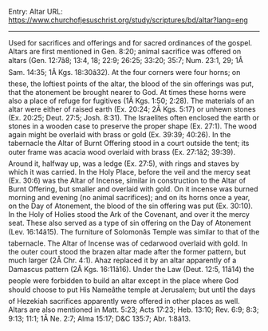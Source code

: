 Entry: Altar
URL: https://www.churchofjesuschrist.org/study/scriptures/bd/altar?lang=eng

---

Used for sacrifices and offerings and for sacred ordinances of the gospel. Altars are first mentioned in Gen. 8:20; animal sacrifice was offered on altars (Gen. 12:7â8; 13:4, 18; 22:9; 26:25; 33:20; 35:7; Num. 23:1, 29; 1Â Sam. 14:35; 1Â Kgs. 18:30â32). At the four corners were four horns; on these, the loftiest points of the altar, the blood of the sin offerings was put, that the atonement be brought nearer to God. At times these horns were also a place of refuge for fugitives (1Â Kgs. 1:50; 2:28). The materials of an altar were either of raised earth (Ex. 20:24; 2Â Kgs. 5:17) or unhewn stones (Ex. 20:25; Deut. 27:5; Josh. 8:31). The Israelites often enclosed the earth or stones in a wooden case to preserve the proper shape (Ex. 27:1). The wood again might be overlaid with brass or gold (Ex. 39:39; 40:26). In the tabernacle the Altar of Burnt Offering stood in a court outside the tent; its outer frame was acacia wood overlaid with brass (Ex. 27:1â2; 39:39). Around it, halfway up, was a ledge (Ex. 27:5), with rings and staves by which it was carried. In the Holy Place, before the veil and the mercy seat (Ex. 30:6) was the Altar of Incense, similar in construction to the Altar of Burnt Offering, but smaller and overlaid with gold. On it incense was burned morning and evening (no animal sacrifices); and on its horns once a year, on the Day of Atonement, the blood of the sin offering was put (Ex. 30:10). In the Holy of Holies stood the Ark of the Covenant, and over it the mercy seat. These also served as a type of sin offering on the Day of Atonement (Lev. 16:14â15). The furniture of Solomonâs Temple was similar to that of the tabernacle. The Altar of Incense was of cedarwood overlaid with gold. In the outer court stood the brazen altar made after the former pattern, but much larger (2Â Chr. 4:1). Ahaz replaced it by an altar apparently of a Damascus pattern (2Â Kgs. 16:11â16). Under the Law (Deut. 12:5, 11â14) the people were forbidden to build an altar except in the place where God should choose to put His Nameâthe temple at Jerusalem; but until the days of Hezekiah sacrifices apparently were offered in other places as well. Altars are also mentioned in Matt. 5:23; Acts 17:23; Heb. 13:10; Rev. 6:9; 8:3; 9:13; 11:1; 1Â Ne. 2:7; Alma 15:17; D&C 135:7; Abr. 1:8â13.
